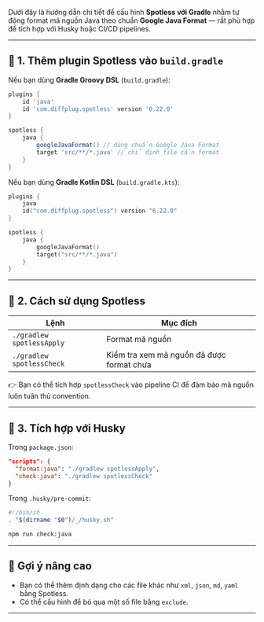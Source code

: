 Dưới đây là hướng dẫn chi tiết để cấu hình **Spotless với Gradle** nhằm tự động format mã nguồn Java theo chuẩn **Google Java Format** — rất phù hợp để tích hợp với Husky hoặc CI/CD pipelines.

---

## 🧰 1. Thêm plugin Spotless vào `build.gradle`

Nếu bạn dùng **Gradle Groovy DSL** (`build.gradle`):

```groovy
plugins {
    id 'java'
    id 'com.diffplug.spotless' version '6.22.0'
}

spotless {
    java {
        googleJavaFormat() // dùng chuẩn Google Java Format
        target 'src/**/*.java' // chỉ định file cần format
    }
}
```

Nếu bạn dùng **Gradle Kotlin DSL** (`build.gradle.kts`):

```kotlin
plugins {
    java
    id("com.diffplug.spotless") version "6.22.0"
}

spotless {
    java {
        googleJavaFormat()
        target("src/**/*.java")
    }
}
```

---

## 🧪 2. Cách sử dụng Spotless

| Lệnh | Mục đích |
|------|----------|
| `./gradlew spotlessApply` | Format mã nguồn |
| `./gradlew spotlessCheck` | Kiểm tra xem mã nguồn đã được format chưa |

👉 Bạn có thể tích hợp `spotlessCheck` vào pipeline CI để đảm bảo mã nguồn luôn tuân thủ convention.

---

## 🧩 3. Tích hợp với Husky

Trong `package.json`:

```json
"scripts": {
  "format:java": "./gradlew spotlessApply",
  "check:java": "./gradlew spotlessCheck"
}
```

Trong `.husky/pre-commit`:

```bash
#!/bin/sh
. "$(dirname "$0")/_/husky.sh"

npm run check:java
```

---

## 🧠 Gợi ý nâng cao

- Bạn có thể thêm định dạng cho các file khác như `xml`, `json`, `md`, `yaml` bằng Spotless.
- Có thể cấu hình để bỏ qua một số file bằng `exclude`.

---
